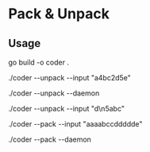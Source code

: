 # Pack & Unpack

## Usage
go build -o coder .


./coder --unpack --input "a4bc2d5e"

./coder --unpack --daemon

./coder --unpack --input "d\n5abc"

./coder --pack --input "aaaabccddddde"

./coder --pack --daemon
